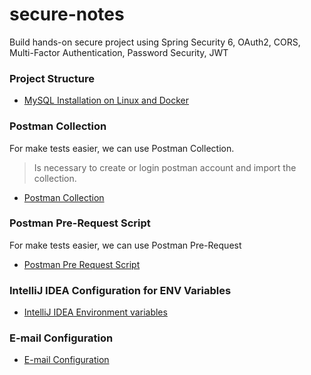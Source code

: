 # secure-notes

Build hands-on secure project using Spring Security 6, OAuth2, CORS, Multi-Factor Authentication, Password Security, JWT

### Project Structure

- [MySQL Installation on Linux and Docker](./docs/MYSQL_LINUX.md)

### Postman Collection

For make tests easier, we can use Postman Collection.
> Is necessary to create or login postman account and import the collection.
- [Postman Collection](./docs/POSTMAN_COLLECTION.md)

### Postman Pre-Request Script

For make tests easier, we can use Postman Pre-Request
- [Postman Pre Request Script](./docs/POSTMAN_PRE_REQUEST_SCRIPT.md)

### IntelliJ IDEA Configuration for ENV Variables

- [IntelliJ IDEA Environment variables](./docs/INTELLIJ_IDEA_ENV_VARIABLES.md)


### E-mail Configuration

- [E-mail Configuration](./docs/EMAIL_CONFIGURATION.md)
